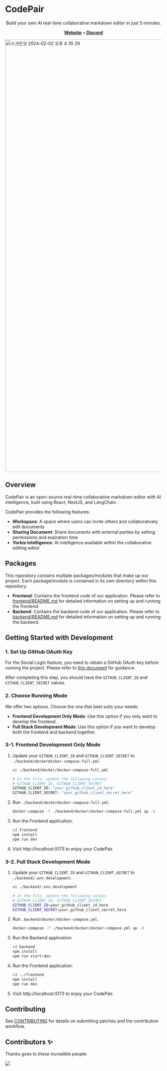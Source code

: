 # CodePair

<p align="center">
Build your own AI real-time collaborative markdown editor in just 5 minutes.
</p>

<p align="center">
    <a href="https://codepair.yorkie.dev/"><b>Website</b></a> •
    <a href="https://discord.com/invite/MVEAwz9sBy"><b>Discord</b></a>
</p>

<img width="1392" alt="스크린샷 2024-02-02 오후 4 35 29" src="https://github.com/yorkie-team/codepair-poc/assets/52884648/25c441ef-9ca4-4235-9969-279e1c56258b">

## Overview

CodePair is an open-source real-time collaborative markdown editor with AI intelligence, built using React, NestJS, and LangChain.

CodePair provides the following features:

- **Workspace**: A space where users can invite others and collaboratively edit documents
- **Sharing Document**: Share documents with external parties by setting permissions and expiration time
- **Yorkie Intelligence**: AI intelligence available within the collaborative editing editor

## Packages

This repository contains multiple packages/modules that make up our project. Each package/module is contained in its own directory within this repository.

- **Frontend**: Contains the frontend code of our application. Please refer to [frontend/README.md](frontend/README.md) for detailed information on setting up and running the frontend.
- **Backend**: Contains the backend code of our application. Please refer to [backend/README.md](backend/README.md) for detailed information on setting up and running the backend.

## Getting Started with Development

### 1. Set Up GitHub OAuth Key

For the Social Login feature, you need to obtain a GitHub OAuth key before running the project. Please refer to [this document](./docs/1_Set_Up_GitHub_OAuth_Key.md) for guidance.

After completing this step, you should have the `GITHUB_CLIENT_ID` and `GITHUB_CLIENT_SECRET` values.

### 2. Choose Running Mode

We offer two options. Choose the one that best suits your needs:

- **Frontend Development Only Mode**: Use this option if you only want to develop the frontend.
- **Full Stack Development Mode**: Use this option if you want to develop both the frontend and backend together.

### 3-1. Frontend Development Only Mode

1. Update your `GITHUB_CLIENT_ID` and `GITHUB_CLIENT_SECRET` to `./backend/dockerdocker-compose-full.yml`.

   ```bash
   vi ./backend/docker/docker-compose-full.yml

   # In the file, update the following values:
   # GITHUB_CLIENT_ID, GITHUB_CLIENT_SECRET
   GITHUB_CLIENT_ID: "your_github_client_id_here"
   GITHUB_CLIENT_SECRET: "your_github_client_secret_here"
   ```

2. Run `./backend/dockerdocker-compose-full.yml`.

   ```bash
   docker-compose -f ./backend/docker/docker-compose-full.yml up -d
   ```

3. Run the Frontend application:

   ```bash
   cd frontend
   npm install
   npm run dev
   ```

4. Visit http://localhost:5173 to enjoy your CodePair.

### 3-2. Full Stack Development Mode

1. Update your `GITHUB_CLIENT_ID` and `GITHUB_CLIENT_SECRET` to `./backend/.env.development`.

   ```bash
   vi ./backend/.env.development

   # In the file, update the following values:
   # GITHUB_CLIENT_ID, GITHUB_CLIENT_SECRET
   GITHUB_CLIENT_ID=your_github_client_id_here
   GITHUB_CLIENT_SECRET=your_github_client_secret_here
   ```

2. Run `.backend/docker/docker-compose.yml`.

   ```bash
   docker-compose -f ./backend/docker/docker-compose.yml up -d
   ```

3. Run the Backend application:

   ```bash
   cd backend
   npm install
   npm run start:dev
   ```

4. Run the Frontend application:

   ```bash
   cd ../frontend
   npm install
   npm run dev
   ```

5. Visit http://localhost:5173 to enjoy your CodePair.

## Contributing

See [CONTRIBUTING](CONTRIBUTING.md) for details on submitting patches and the contribution workflow.

## Contributors ✨

Thanks goes to these incredible people:

<a href="https://github.com/yorkie-team/codepair/graphs/contributors">
  <img src="https://contrib.rocks/image?repo=yorkie-team/codepair" />
</a>
